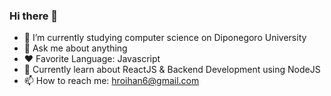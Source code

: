 ### Hi there 👋


- 🔭 I’m currently studying computer science on Diponegoro University
- 💬 Ask me about anything
- ❤ Favorite Language: Javascript
- 📖 Currently learn about ReactJS & Backend Development using NodeJS 
- 📫 How to reach me: hroihan6@gmail.com


